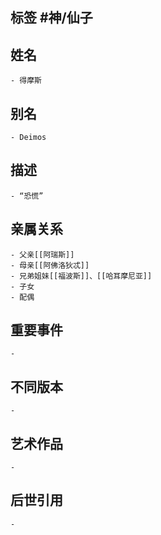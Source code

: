 ## 标签  #神/仙子
## 姓名
	- 得摩斯
## 别名
	- Deimos
## 描述
	- “恐慌”
## 亲属关系
	- 父亲[[阿瑞斯]]
	- 母亲[[阿佛洛狄忒]]
	- 兄弟姐妹[[福波斯]]、[[哈耳摩尼亚]]
	- 子女
	- 配偶
## 重要事件
	-
## 不同版本
	-
## 艺术作品
	-
## 后世引用
	-
